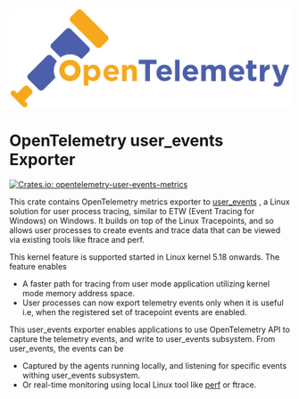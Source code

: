 ![OpenTelemetry — An observability framework for cloud-native software.][splash]

[splash]: https://raw.githubusercontent.com/open-telemetry/opentelemetry-rust/main/assets/logo-text.png

# OpenTelemetry user_events Exporter

[![Crates.io: opentelemetry-user-events-metrics](https://img.shields.io/crates/v/opentelemetry-user-events-metrics.svg)](https://crates.io/crates/opentelemetry-user-events-metrics)

This crate contains OpenTelemetry metrics exporter to
[user_events](https://docs.kernel.org/trace/user_events.html) , a Linux solution
for user process tracing, similar to ETW (Event Tracing for Windows) on Windows.
It builds on top of the Linux Tracepoints, and so allows user processes to
create events and trace data that can be viewed via existing tools like ftrace
and perf.

This kernel feature is supported started in Linux kernel 5.18 onwards. The feature enables

- A faster path for tracing from user mode application utilizing kernel mode memory address space.
- User processes can now export telemetry events only when it is useful i.e, when the registered set of tracepoint events are enabled.

 This user_events exporter enables applications to use OpenTelemetry API to capture the telemetry events, and write to user_events subsystem. From user_events, the events can be
  
- Captured by the agents running locally, and listening for specific events withing user_events subsystem.
- Or real-time monitoring using local Linux tool like [perf](https://perf.wiki.kernel.org/index.php/Main_Page) or ftrace.
